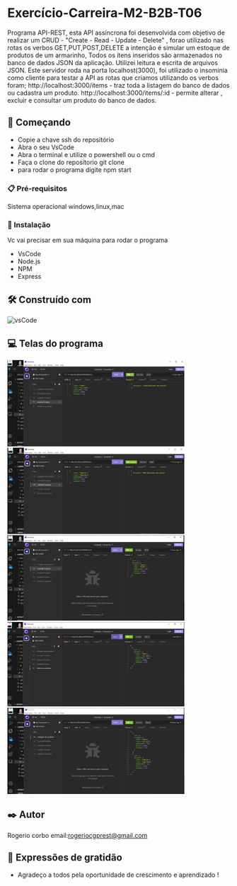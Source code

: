# Exercício-Carreira-M2-B2B-T06

Programa API-REST, esta API assíncrona foi desenvolvida com objetivo de realizar um CRUD - "Create - Read - Update - Delete" , forao utilizado nas rotas os verbos GET,PUT,POST,DELETE a intenção é simular  um estoque de produtos de um armarinho, Todos os ítens inseridos são armazenados no banco de dados JSON da aplicação. Utilizei leitura e escrita de arquivos JSON. Este servidor roda na porta localhost(3000), foi utilizado o insominia como cliente para testar a API as rotas que criamos utilizando os verbos foram; 
http://localhost:3000/items - traz toda a listagem do banco de dados ou cadastra um produto.
http://localhost:3000/items/:id - permite alterar , excluir e consultar um produto do banco de dados.



## 🚀 Começando

 * Copie a chave ssh do repositório
 * Abra o seu VsCode
 * Abra o terminal e utilize o powershell ou o cmd
 * Faça o clone do reposítorio git clone <chavecopiadassh>
 * para rodar o programa digite npm start

### 📋 Pré-requisitos

Sistema operacional windows,linux,mac 

### 🔧 Instalação

Vc vai precisar em sua máquina para rodar o programa 
 * VsCode
 * Node.js
 * NPM 
 * Express

## 🛠️ Construído com

![vsCode](https://img.shields.io/badge/VSCode-0078D4?style=for-the-badge&logo=visual%20studio%20code&logoColor=white)


## 💻 Telas do programa

<img src="./src/img/lista produto.PNG" width=400 alt="listagem de produtos"> <img src="./src/img/cadastra produto.PNG" width=400 alt="cadastro de produtos">
<img src="./src/img/consulta produto.PNG" width=400 alt="consulta de produtos"> <img src="./src/img/apaga produto.PNG" width=400 alt="deleta um produto produto">
<img src="./src/img/listagem produtos.PNG" width=400 alt="lista um produto">

## ✒️ Autor

Rogerio corbo
email:rogeriocgprest@gmail.com

## 🎁 Expressões de gratidão

* Agradeço a todos pela  oportunidade de crescimento e aprendizado !

